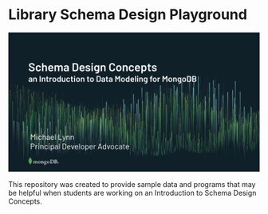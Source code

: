 # Library Schema Design Playground

![Schema Design - Introduction](https://github.com/mrlynn/library-schema-playground/blob/master/schema_design_concepts_logo.png)

This repository was created to provide sample data and programs that may be helpful when students are working on an Introduction to Schema Design Concepts.